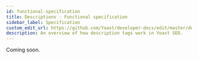 ```yaml
---
id: functional-specification
title: Descriptions - Functional specification
sidebar_label: Specification
custom_edit_url: https://github.com/Yoast/developer-docs/edit/master/docs/features/descriptions/functional-specification.md
description: An overview of how description tags work in Yoast SEO.
---
```

Coming soon.
